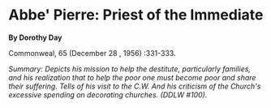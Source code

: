 Abbe' Pierre: Priest of the Immediate
=====================================

**By Dorothy Day**

Commonweal, 65 (December 28 , 1956) :331-333.

*Summary: Depicts his mission to help the destitute, particularly
families, and his realization that to help the poor one must become poor
and share their suffering. Tells of his visit to the C.W. And his
criticism of the Church's excessive spending on decorating churches.
(DDLW \#100).*


